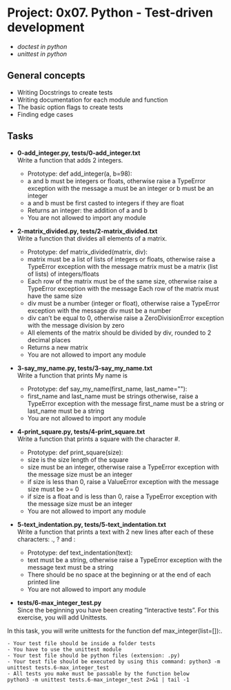 # Project: 0x07. Python - Test-driven development
- **doctest* in python*
- **unittest* in python*
## General concepts
- Writing Docstrings to create tests
- Writing documentation for each module and function
- The basic option flags to create tests
- Finding edge cases
## Tasks
- **0-add_integer.py, tests/0-add_integer.txt**  
Write a function that adds 2 integers.  

	- Prototype: def add_integer(a, b=98):
	- a and b must be integers or floats, otherwise raise a TypeError exception with the message a must be an integer or b must be an integer
	- a and b must be first casted to integers if they are float
	- Returns an integer: the addition of a and b
	- You are not allowed to import any module

- **2-matrix_divided.py, tests/2-matrix_divided.txt**  
Write a function that divides all elements of a matrix.  

	- Prototype: def matrix_divided(matrix, div):
	- matrix must be a list of lists of integers or floats, otherwise raise a TypeError exception with the message matrix must be a matrix (list of lists) of integers/floats
	- Each row of the matrix must be of the same size, otherwise raise a TypeError exception with the message Each row of the matrix must have the same size
	- div must be a number (integer or float), otherwise raise a TypeError exception with the message div must be a number
	- div can’t be equal to 0, otherwise raise a ZeroDivisionError exception with the message division by zero
	- All elements of the matrix should be divided by div, rounded to 2 decimal places
	- Returns a new matrix
	- You are not allowed to import any module

- **3-say_my_name.py, tests/3-say_my_name.txt**  
Write a function that prints My name is <first name> <last name>  

	- Prototype: def say_my_name(first_name, last_name=""):
	- first_name and last_name must be strings otherwise, raise a TypeError exception with the message first_name must be a string or last_name must be a string
	- You are not allowed to import any module

- **4-print_square.py, tests/4-print_square.txt**  
Write a function that prints a square with the character #.  

	- Prototype: def print_square(size):
	- size is the size length of the square
	- size must be an integer, otherwise raise a TypeError exception with the message size must be an integer
	- if size is less than 0, raise a ValueError exception with the message size must be >= 0
	- if size is a float and is less than 0, raise a TypeError exception with the message size must be an integer
	- You are not allowed to import any module

- **5-text_indentation.py, tests/5-text_indentation.txt**  
Write a function that prints a text with 2 new lines after each of these characters: ., ? and :  

	- Prototype: def text_indentation(text):
	- text must be a string, otherwise raise a TypeError exception with the message text must be a string
	- There should be no space at the beginning or at the end of each printed line
	- You are not allowed to import any module

- **tests/6-max_integer_test.py**  
Since the beginning you have been creating “Interactive tests”. For this exercise, you will add Unittests.

In this task, you will write unittests for the function def max_integer(list=[]):.

	- Your test file should be inside a folder tests
	- You have to use the unittest module
	- Your test file should be python files (extension: .py)
	- Your test file should be executed by using this command: python3 -m unittest tests.6-max_integer_test
	- All tests you make must be passable by the function below  
	python3 -m unittest tests.6-max_integer_test 2>&1 | tail -1

